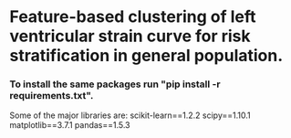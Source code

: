 # Feature-based clustering of left ventricular strain curve for risk stratification in general population.

### To install the same packages run "pip install -r requirements.txt". 

Some of the major libraries are: 
scikit-learn==1.2.2
scipy==1.10.1
matplotlib==3.7.1
pandas==1.5.3
